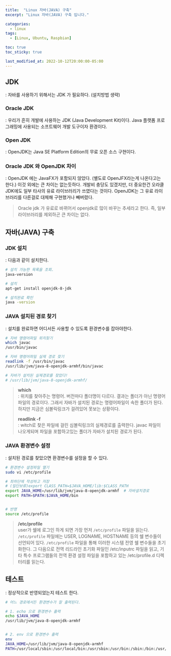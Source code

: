 ```yaml
---
title:  "Linux 자바(JAVA) 구축"
excerpt: "Linux 자바(JAVA) 구축 입니다."

categories:
  - linux
tags:
  - [Linux, Ubuntu, Raspbian]

toc: true
toc_sticky: true

last_modified_at: 2022-10-12T20:00:00-05:00
---
```


## JDK
  : 자바를 사용하기 위해서는 JDK 가 필요하다. (설치방법 생략)

### Oracle JDK
  : 우리가 흔히 개발에 사용하는 JDK (Java Development Kit)이다. Java 플랫폼 프로그래밍에 사용되는 소프트웨어 개발 도구이자 환경이다.

### Open JDK
  : OpenJDK는 Java SE Platform Edition의 무료 오픈 소스 구현이다.

### Oracle JDK 와 OpenJDK 차이
  : OpenJDK 에는 JavaFX가 포함되지 않았다. (별도로 OpenJFX라는게 나온다고는 한다.) 이것 외에는 큰 차이는 없는듯하다. 개발비 충당도 있겠지만, 더 중요한건   오라클JDK에도 일부 타사의 유료 라이브러리가 쓰였다는 것이다. OpenJDK는 그 유료 라이브러리를 다른걸로 대체해 구현했거나 빼버렸다.

> Oracle jdk 가 유료로 바뀌어서 openjdk로 많이 바꾸는 추세라고 한다.
> 즉, 일부 라이브러리를 제외하곤 큰 차이는 없다.

## 자바(JAVA) 구축
### JDK 설치
  : 다음과 같이 설치한다.

```bash
# 설치 가능한 목록을 조회.
java-version  

# 설치
apt-get install openjdk-8-jdk  

# 설치완료 확인
java -version 

```

### JAVA 설치된 경로 찾기
  : 설치를 완료하면 어디서든 사용할 수 있도록 환경변수를 잡아야한다.

```bash
# 자바 명령어파일 위치찾기
which javac
/usr/bin/javac

# 자바 명령어파일 실제 경로 찾기
readlink -f /usr/bin/javac
/usr/lib/jvm/java-8-openjdk-armhf/bin/javac

# 자바가 설치된 실제경로를 찾았다!
# /usr/lib/jvm/java-8-openjdk-armhf/

```

> **which**  
> : 위치를 찾아주는 명령어. 버전마다 폴더명이 다르다. 결과는 폴더가 아닌 명령어 파일의 경로이다. 그래서 자바가 설치된 경로는 명령어파일이 속한 폴더가 된다. 하지만 지금은 심볼릭링크가 걸려있어 못보는 상황이다.
>  
> **readlink -f**  
> : witch로 찾은 파일에 걸린 심볼릭링크의 실제경로를 출력한다. javac 파일이 나오게되며 파일을 포함하고있는 폴더가 자바가 설치된 경로가 된다.


### JAVA 환경변수 설정
  : 설치된 경로를 찾았으면 환경변수를 설정을 할 수 있다.

```bash
# 환경변수 설정파일 열기
sudo vi /etc/profile

# 최하단에 작성하고 저장
# (일단보류)export CLASS_PATH=$JAVA_HOME/lib:$CLASS_PATH
export JAVA_HOME=/usr/lib/jvm/java-8-openjdk-armhf  # 자바설치경로
export PATH=$PATH:$JAVA_HOME/bin


# 반영
source /etc/profile

```

> **/etc/profile**  
> user가 쉘에 로그인 하게 되면 가장 먼저 `/etc/profile` 파일을 읽는다. `/etc/profile` 파일에는 USER, LOGNAME, HOSTNAME 등의 쉘 변수들이 선언되어 있다.
> `/etc/profile` 파일을 통해 이러한 시스템 전영 쉘 변수들을 초기화한다. 그 다음으로 전역 리드라인 초기화 파일인 /etc/inputrc 파일을 읽고, 기타 특수 프로그램들의 전역 환경 설정 파일을 포함하고 있는 /etc/profile.d 디렉터리를 읽는다.


## 테스트
  : 정상적으로 반영되었는지 테스트 한다.

```bash
# 어느 경로에서든 환경변수가 잘 출력된다.

# 1. echo 으로 환경변수 출력 
echo $JAVA_HOME
/usr/lib/jvm/java-8-openjdk-armhf


# 2. env 으로 환경변수 출력
env
JAVA_HOME=/usr/lib/jvm/java-8-openjdk-armhf
PATH=/usr/local/sbin:/usr/local/bin:/usr/sbin:/usr/bin:/sbin:/bin:/usr/local/games:/usr/games:/snap/bin:/usr/lib/jvm/java-8-openjdk-armhf/bin

```

